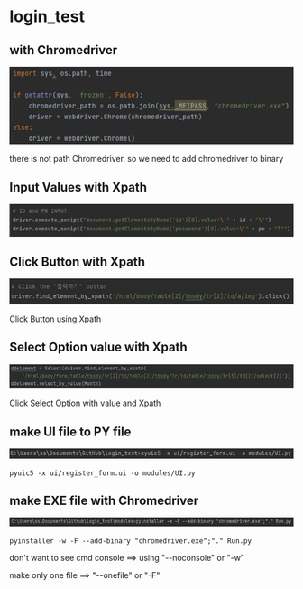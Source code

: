# login_test


## with Chromedriver

  ![withChromedriver](https://github.com/201524495/login_test/blob/main/image/withChromedriver.JPG)
  
  there is not path Chromedriver. so we need to add chromedriver to binary
  
  
## Input Values with Xpath

  ![input](https://github.com/201524495/login_test/blob/main/image/input.JPG)
  
  
  
## Click Button with Xpath

  ![clickWithXpath](https://github.com/201524495/login_test/blob/main/image/clickXpath.JPG)
  
  Click Button using Xpath
  
  
## Select Option value with Xpath

  ![](https://github.com/201524495/login_test/blob/main/image/SelectandValue.JPG)
  
  Click Select Option with value and Xpath
  
  
## make UI file to PY file

  ![UItoPY](https://github.com/201524495/login_test/blob/main/image/UItoPY.JPG)
  
    pyuic5 -x ui/register_form.ui -o modules/UI.py

## make EXE file with Chromedriver

  ![makeEXEwithChromedriver.JPG](https://github.com/201524495/login_test/blob/main/image/makeEXEwithChromedriver.JPG)
  
    pyinstaller -w -F --add-binary "chromedriver.exe";"." Run.py
  
  don't want to see cmd console ==> using "--noconsole" or "-w"
  
  make only one file ==> "--onefile" or "-F" 
